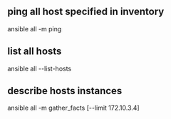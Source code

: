 
## ping all host specified in inventory
ansible all -m ping

## list all hosts
ansible all --list-hosts

## describe hosts instances
ansible all -m gather_facts [--limit 172.10.3.4]

